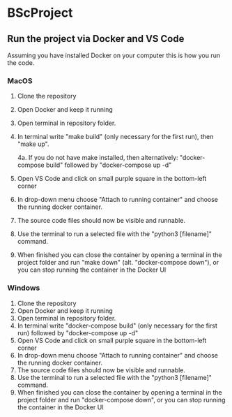 # BScProject

## Run the project via Docker and VS Code

Assuming you have installed Docker on your computer this is how you run the code.

### MacOS
1. Clone the repository
2. Open Docker and keep it running
3. Open terminal in repository folder.
4. In terminal write "make build" (only necessary for the first run), then "make up".
    
    4a. If you do not have make installed, then alternatively: "docker-compose build" followed by "docker-compose up -d"
5. Open VS Code and click on small purple square in the bottom-left corner
6. In drop-down menu choose "Attach to running container" and choose the running docker container.
7. The source code files should now be visible and runnable.
8. Use the terminal to run a selected file with the "python3 [filename]" command.
9. When finished you can close the container by opening a terminal in the project folder and run "make down" (alt. "docker-compose down"), or you can stop running the container in the Docker UI


### Windows
1. Clone the repository
2. Open Docker and keep it running
3. Open terminal in repository folder.
4. In terminal write "docker-compose build" (only necessary for the first run) followed by "docker-compose up -d"
5. Open VS Code and click on small purple square in the bottom-left corner
6. In drop-down menu choose "Attach to running container" and choose the running docker container.
7. The source code files should now be visible and runnable.
8. Use the terminal to run a selected file with the "python3 [filename]" command.
8. When finished you can close the container by opening a terminal in the project folder and run "docker-compose down", or you can stop running the container in the Docker UI
